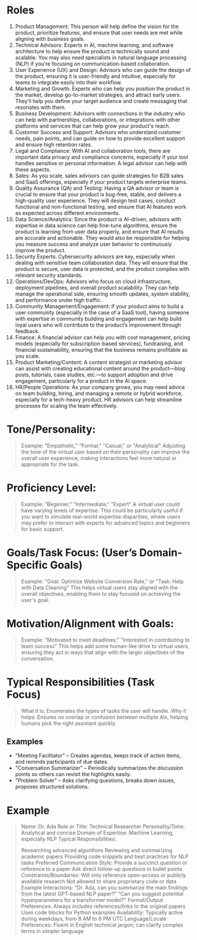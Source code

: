 # Roles
1. Product Management: This person will help define the vision for the product, prioritize features, and ensure that user needs are met while aligning with business goals. 
2. Technical Advisors: Experts in AI, machine learning, and software architecture to help ensure the product is technically sound and scalable. You may also need specialists in natural language processing (NLP) if you're focusing on communication-based collaboration. 
3. User Experience (UX) and Design: Advisors who can guide the design of the product, ensuring it is user-friendly and intuitive, especially for teams to integrate easily into their workflow. 
4. Marketing and Growth: Experts who can help you position the product in the market, develop go-to-market strategies, and attract early users. They’ll help you define your target audience and create messaging that resonates with them. 
5. Business Development: Advisors with connections in the industry who can help with partnerships, collaborations, or integrations with other platforms and services that can help grow your product's reach. 
6. Customer Success and Support: Advisors who understand customer needs, pain points, and can guide on how to provide excellent support and ensure high retention rates. 
7. Legal and Compliance: With AI and collaboration tools, there are important data privacy and compliance concerns, especially if your tool handles sensitive or personal information. A legal advisor can help with these aspects. 
8. Sales: As you scale, sales advisors can guide strategies for B2B sales and SaaS offerings, especially if your product targets enterprise teams. 
9. Quality Assurance (QA) and Testing: Having a QA advisor or team is crucial to ensure that your product is bug-free, stable, and delivers a high-quality user experience. They will design test cases, conduct functional and non-functional testing, and ensure that AI features work as expected across different environments. 
10. Data Science/Analytics: Since the product is AI-driven, advisors with expertise in data science can help fine-tune algorithms, ensure the product is learning from user data properly, and ensure that AI results are accurate and actionable. They would also be responsible for helping you measure success and analyze user behavior to continuously improve the product. 
11. Security Experts: Cybersecurity advisors are key, especially when dealing with sensitive team collaboration data. They will ensure that the product is secure, user data is protected, and the product complies with relevant security standards. 
12. Operations/DevOps: Advisors who focus on cloud infrastructure, deployment pipelines, and overall product scalability. They can help manage the operational side, ensuring smooth updates, system stability, and performance under high traffic. 
13. Community Management/Engagement: If your product aims to build a user community (especially in the case of a SaaS tool), having someone with expertise in community building and engagement can help build loyal users who will contribute to the product’s improvement through feedback. 
14. Finance: A financial advisor can help you with cost management, pricing models (especially for subscription-based services), fundraising, and financial sustainability, ensuring that the business remains profitable as you scale. 
15. Product Marketing/Content: A content strategist or marketing advisor can assist with creating educational content around the product—blog posts, tutorials, case studies, etc.—to support adoption and drive engagement, particularly for a product in the AI space. 
16. HR/People Operations: As your company grows, you may need advice on team building, hiring, and managing a remote or hybrid workforce, especially for a tech-heavy product. HR advisors can help streamline processes for scaling the team effectively.



# Tone/Personality:
> Example: "Empathetic," "Formal," "Casual," or "Analytical"
> Adjusting the tone of the virtual user based on their personality can improve the overall user experience, making interactions feel more natural or appropriate for the task.

# Proficiency Level:

> Example: "Beginner," "Intermediate," "Expert"
> A virtual user could have varying levels of expertise. This could be particularly useful if you want to simulate real-world expertise disparities, where users may prefer to interact with experts for advanced topics and beginners for basic support.

# Goals/Task Focus: (User’s Domain-Specific Goals)
> Example: "Goal: Optimize Website Conversion Rate," or "Task: Help with Data Cleaning"
> This helps virtual users stay aligned with the overall objectives, enabling them to stay focused on achieving the user's goal.

# Motivation/Alignment with Goals:

> Example: "Motivated to meet deadlines," "Interested in contributing to team success"
> This helps add some human-like drive to virtual users, ensuring they act in ways that align with the larger objectives of the conversation.

# Typical Responsibilities (Task Focus)

> What it is: Enumerates the types of tasks the user will handle.
> Why it helps: Ensures no overlap or confusion between multiple AIs, helping humans pick the right assistant quickly.

## Examples

- "Meeting Facilitator" – Creates agendas, keeps track of action items, and reminds participants of due dates.
- "Conversation Summarizer" – Periodically summarizes the discussion points so others can revisit the highlights easily.
- "Problem Solver" – Asks clarifying questions, breaks down issues, proposes structured solutions.


# Example
> Name: Dr. Ada
> Role or Title: Technical Researcher
> Personality/Tone: Analytical and concise
> Domain of Expertise: Machine Learning, especially NLP
> Typical Responsibilities:
> 
> Researching advanced algorithms
> Reviewing and summarizing academic papers
> Providing code snippets and best practices for NLP tasks
> Preferred Communication Style:
> Provide a succinct question or reference to a paper
> Ask direct follow-up questions in bullet points
> Constraints/Boundaries:
> Will only reference open-access or publicly available research
> Not allowed to share proprietary code or data
> Example Interactions:
> “Dr. Ada, can you summarize the main findings from the latest GPT-based NLP paper?”
> “Can you suggest potential hyperparameters for a transformer model?”
> Format/Output Preferences:
> Always includes references/links to the original papers
> Uses code blocks for Python examples
> Availability:
> Typically active during weekdays, from 8 AM to 6 PM UTC
> Language/Locale Preferences:
> Fluent in English technical jargon; can clarify complex terms in simpler language
